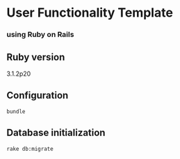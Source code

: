 # User Functionality Template
### using Ruby on Rails

## Ruby version
3.1.2p20

## Configuration

```shell
bundle
```

## Database initialization

```shell
rake db:migrate
```
